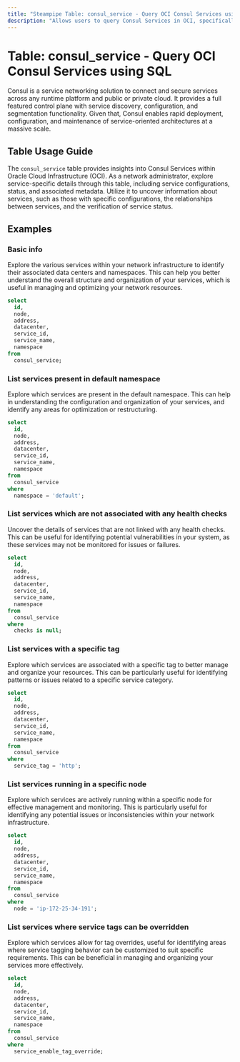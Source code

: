 ```yaml
---
title: "Steampipe Table: consul_service - Query OCI Consul Services using SQL"
description: "Allows users to query Consul Services in OCI, specifically the service details, providing insights into service configurations and status."
---
```


# Table: consul_service - Query OCI Consul Services using SQL

Consul is a service networking solution to connect and secure services across any runtime platform and public or private cloud. It provides a full featured control plane with service discovery, configuration, and segmentation functionality. Given that, Consul enables rapid deployment, configuration, and maintenance of service-oriented architectures at a massive scale.

## Table Usage Guide

The `consul_service` table provides insights into Consul Services within Oracle Cloud Infrastructure (OCI). As a network administrator, explore service-specific details through this table, including service configurations, status, and associated metadata. Utilize it to uncover information about services, such as those with specific configurations, the relationships between services, and the verification of service status.

## Examples

### Basic info
Explore the various services within your network infrastructure to identify their associated data centers and namespaces. This can help you better understand the overall structure and organization of your services, which is useful in managing and optimizing your network resources.

```sql
select
  id,
  node,
  address,
  datacenter,
  service_id,
  service_name,
  namespace
from
  consul_service;
```

### List services present in default namespace
Explore which services are present in the default namespace. This can help in understanding the configuration and organization of your services, and identify any areas for optimization or restructuring.

```sql
select
  id,
  node,
  address,
  datacenter,
  service_id,
  service_name,
  namespace
from
  consul_service
where
  namespace = 'default';
```

### List services which are not associated with any health checks
Uncover the details of services that are not linked with any health checks. This can be useful for identifying potential vulnerabilities in your system, as these services may not be monitored for issues or failures.

```sql
select
  id,
  node,
  address,
  datacenter,
  service_id,
  service_name,
  namespace
from
  consul_service
where
  checks is null;
```

### List services with a specific tag
Explore which services are associated with a specific tag to better manage and organize your resources. This can be particularly useful for identifying patterns or issues related to a specific service category.

```sql
select
  id,
  node,
  address,
  datacenter,
  service_id,
  service_name,
  namespace
from
  consul_service
where
  service_tag = 'http';
```

### List services running in a specific node
Explore which services are actively running within a specific node for effective management and monitoring. This is particularly useful for identifying any potential issues or inconsistencies within your network infrastructure.

```sql
select
  id,
  node,
  address,
  datacenter,
  service_id,
  service_name,
  namespace
from
  consul_service
where
  node = 'ip-172-25-34-191';
```

### List services where service tags can be overridden
Explore which services allow for tag overrides, useful for identifying areas where service tagging behavior can be customized to suit specific requirements. This can be beneficial in managing and organizing your services more effectively.

```sql
select
  id,
  node,
  address,
  datacenter,
  service_id,
  service_name,
  namespace
from
  consul_service
where
  service_enable_tag_override;
```